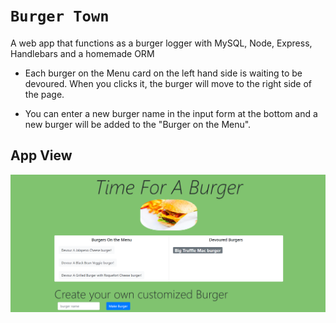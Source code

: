 # `Burger Town`

A web app that functions as a burger logger with MySQL, Node, Express, Handlebars and a homemade ORM

* Each burger on the Menu card on the left hand side is waiting to be devoured. When you clicks it, the burger will move to the right side of the page.

* You can enter a new burger name in the input form at the bottom and a new burger will be added to the "Burger on the Menu".

## App View

![View](/public/assets/img/Screenshot.png)
